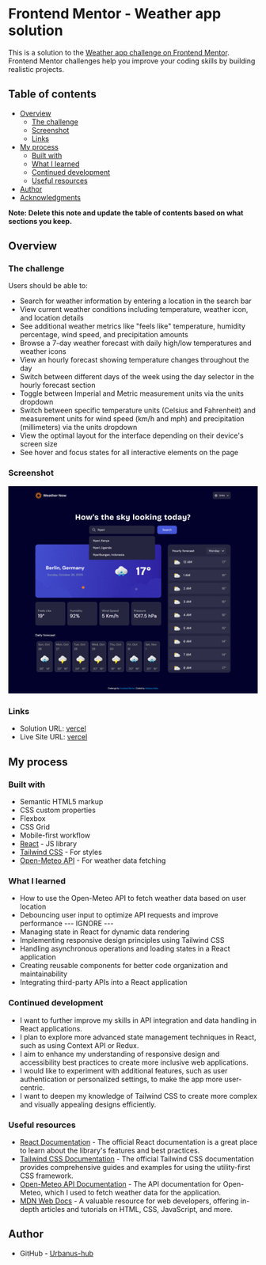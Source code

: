 # Frontend Mentor - Weather app solution

This is a solution to the [Weather app challenge on Frontend Mentor](https://www.frontendmentor.io/challenges/weather-app-K1FhddVm49). Frontend Mentor challenges help you improve your coding skills by building realistic projects. 

## Table of contents

- [Overview](#overview)
  - [The challenge](#the-challenge)
  - [Screenshot](#screenshot)
  - [Links](#links)
- [My process](#my-process)
  - [Built with](#built-with)
  - [What I learned](#what-i-learned)
  - [Continued development](#continued-development)
  - [Useful resources](#useful-resources)
- [Author](#author)
- [Acknowledgments](#acknowledgments)

**Note: Delete this note and update the table of contents based on what sections you keep.**

## Overview

### The challenge

Users should be able to:

- Search for weather information by entering a location in the search bar
- View current weather conditions including temperature, weather icon, and location details
- See additional weather metrics like "feels like" temperature, humidity percentage, wind speed, and precipitation amounts
- Browse a 7-day weather forecast with daily high/low temperatures and weather icons
- View an hourly forecast showing temperature changes throughout the day
- Switch between different days of the week using the day selector in the hourly forecast section
- Toggle between Imperial and Metric measurement units via the units dropdown 
- Switch between specific temperature units (Celsius and Fahrenheit) and measurement units for wind speed (km/h and mph) and precipitation (millimeters) via the units dropdown
- View the optimal layout for the interface depending on their device's screen size
- See hover and focus states for all interactive elements on the page

### Screenshot

![](./screenshot.png)



### Links

- Solution URL: [vercel](https://frontend-mentor-weather-web-challen.vercel.app/)
- Live Site URL: [vercel](https://frontend-mentor-weather-web-challen.vercel.app/)

## My process

### Built with

- Semantic HTML5 markup
- CSS custom properties
- Flexbox
- CSS Grid
- Mobile-first workflow
- [React](https://reactjs.org/) - JS library
- [Tailwind CSS](https://tailwindcss.com/) - For styles
- [Open-Meteo API](https://open-meteo.com/) - For weather data fetching




### What I learned

- How to use the Open-Meteo API to fetch weather data based on user location
- Debouncing user input to optimize API requests and improve performance --- IGNORE ---
- Managing state in React for dynamic data rendering
- Implementing responsive design principles using Tailwind CSS
- Handling asynchronous operations and loading states in a React application
- Creating reusable components for better code organization and maintainability
- Integrating third-party APIs into a React application


### Continued development

- I want to further improve my skills in API integration and data handling in React applications.
- I plan to explore more advanced state management techniques in React, such as using Context API or Redux.
- I aim to enhance my understanding of responsive design and accessibility best practices to create more inclusive web applications.
- I would like to experiment with additional features, such as user authentication or personalized settings, to make the app more user-centric.
- I want to deepen my knowledge of Tailwind CSS to create more complex and visually appealing designs efficiently.

### Useful resources

- [React Documentation](https://reactjs.org/docs/getting-started.html) - The official React documentation is a great place to learn about the library's features and best practices.
- [Tailwind CSS Documentation](https://tailwindcss.com/docs) - The official Tailwind CSS documentation provides comprehensive guides and examples for using the utility-first CSS framework.
- [Open-Meteo API Documentation](https://open-meteo.com/en/docs) - The API documentation for Open-Meteo, which I used to fetch weather data for the application.
- [MDN Web Docs](https://developer.mozilla.org/en-US/) - A valuable resource for web developers, offering in-depth articles and tutorials on HTML, CSS, JavaScript, and more.




## Author

- GitHub - [Urbanus-hub](https://www.github.com/Urbanus-hub)



